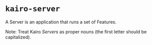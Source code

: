 # `kairo-server`

A Server is an application that runs a set of Features.

Note: Treat Kairo _Servers_ as proper nouns (the first letter should be capitalized).
